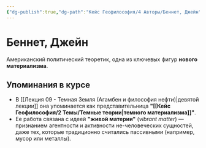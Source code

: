 ```yaml
---
{"dg-publish":true,"dg-path":"Кейс Геофилософия/4 Авторы/Беннет, Джейн","permalink":"/kejs-geofilosofiya/4-avtory/bennet-dzhejn/","dgShowLocalGraph":true}
---
```


# Беннет, Джейн

Американский политический теоретик, одна из ключевых фигур **нового материализма**.

## Упоминания в курсе
- В [[Лекция 09 - Темная Земля (Агамбен и философия нефти)\|девятой лекции]] она упоминается как представительница **"[[Кейс Геофилософия/2 Темы/Темные теории\|темного материализма]]"**.
- Ее работа связана с идеей **"живой материи"** (*vibrant matter*) — признанием агентности и активности не-человеческих сущностей, даже тех, которые традиционно считались пассивными (например, мусор или металлы).